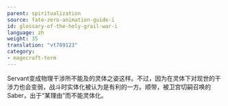 ```yaml
---
parent: spiritualization
source: fate-zero-animation-guide-i
id: glossary-of-the-holy-grail-war-i
language: zh
weight: 35
translation: "vt789123"
category:
- magecraft-term
---
```


Servant变成物理干涉所不能及的灵体之姿这样。不过，因为在灵体下对现世的干涉力也会变弱，战斗时实体化被认为是有利的一方。顺带，被卫宫切嗣召唤的Saber，出于“某理由”而不能灵体化。
